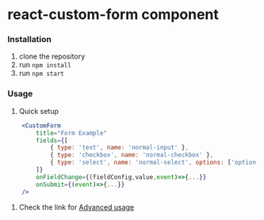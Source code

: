 # react-custom-form component

### Installation
1. clone the repository
2. run `npm install`
3. run `npm start`

### Usage 

1. Quick setup
```jsx
	<CustomForm
		title="Form Example"
		fields={[
			{ type: 'text', name: 'normal-input' },
			{ type: 'checkbox', name: 'normal-checkbox' },
			{ type: 'select', name: 'normal-select', options: ['option 1', 'option 2', 'option 3'] }
		]}
		onFieldChange={(fieldConfig,value,event)=>{...}}
		onSubmit={(event)=>{...}}
	/>
```

1. Check the link for [Advanced usage](src/components/CustomFormExample.jsx)